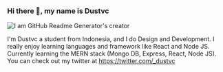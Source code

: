 ### Hi there 👋, my name is Dustvc

![I am GitHub Readme Generator's creator](https://pbs.twimg.com/profile_banners/1574065682035052544/1664149973/1500x500)

I'm Dustvc a student from Indonesia, and I do Design and Development. I really enjoy learning languages and framework like React and Node JS. Currently learning the MERN stack (Mongo DB, Express, React, Node JS). You can check out my twitter at https://twitter.com/_dustvc
